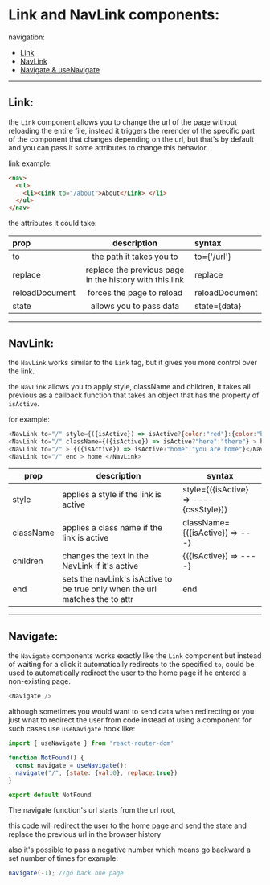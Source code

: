 # Link and NavLink components:

navigation:

- [Link](#link)
- [NavLink](#navlink)
- [Navigate & useNavigate](#navigate)

---

## Link:

the `Link` component allows you to change the url of the page without reloading the entire file, instead it triggers the rerender of the specific part of the component that changes depending on the url, but that's by default and you can pass it some attributes to change this behavior.

link example:

```html
<nav>
  <ul>
    <li><Link to="/about">About</Link> </li>
  </ul>
</nav>
```

the attributes it could take:


|prop  |description  |syntax  |
|:---------|:---------:|:---------|
|to     |the path it takes you to|to={'/url'}|
|replace     |replace the previous page in the history with this link|replace|
|reloadDocument|forces the page to reload|reloadDocument|
|state     |allows you to pass data|state={data}|


---

## NavLink:

the `NavLink` works similar to the `Link` tag, but it gives you more control over the link.

the `NavLink` allows you to apply style, className and children, it takes all previous as a callback function that takes an object that has the property of `isActive`.

for example:

```javascript
<NavLink to="/" style={({isActive}) => isActive?{color:"red"}:{color:"blue"}} > home </NavLink>
<NavLink to="/" className={({isActive}) => isActive?"here":"there"} > home </NavLink>
<NavLink to="/" > {({isActive}) => isActive?"home":"you are home"}</NavLink>
<NavLink to="/" end > home </NavLink>
```


|prop  |description  |syntax  |
|---------|---------|---------|
|style    |applies a style if the link is active|style={({isActive} => ----{cssStyle})}|
|className|applies a class name if the link is active|className={({isActive}) => ---}|
|children|changes the text in the NavLink if it's active|{({isActive}) => ----}|
|end|sets the navLink's isActive to be true only when the url matches the to attr|end|


---

## Navigate:

the `Navigate` components works exactly like the `Link` component but instead of waiting for a click it automatically redirects to the specified `to`, could be used to automatically redirect the user to the home page if he entered a non-existing page.

```javascript
<Navigate />
```

although sometimes you would want to send data when redirecting or you just wnat to redirect the user from code instead of using a component for such cases use `useNavigate` hook like:

```javascript
import { useNavigate } from 'react-router-dom'

function NotFound() {
  const navigate = useNavigate();
  navigate("/", {state: {val:0}, replace:true})
}

export default NotFound
```
The navigate function's url starts from the url root,

this code will redirect the user to the home page and send the state and replace the previous url in the browser history

also it's possible to pass a negative number which means go backward a set number of times for example:

```javascript
navigate(-1); //go back one page
```